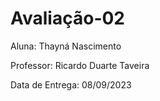 # Avaliação-02

Aluna: Thayná Nascimento

Professor: Ricardo Duarte Taveira

Data de Entrega: 08/09/2023

